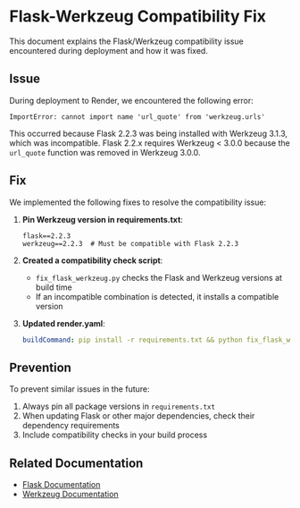 # Flask-Werkzeug Compatibility Fix

This document explains the Flask/Werkzeug compatibility issue encountered during deployment and how it was fixed.

## Issue

During deployment to Render, we encountered the following error:

```
ImportError: cannot import name 'url_quote' from 'werkzeug.urls'
```

This occurred because Flask 2.2.3 was being installed with Werkzeug 3.1.3, which was incompatible. Flask 2.2.x requires Werkzeug < 3.0.0 because the `url_quote` function was removed in Werkzeug 3.0.0.

## Fix

We implemented the following fixes to resolve the compatibility issue:

1. **Pin Werkzeug version in requirements.txt**:
   ```
   flask==2.2.3
   werkzeug==2.2.3  # Must be compatible with Flask 2.2.3
   ```

2. **Created a compatibility check script**: 
   - `fix_flask_werkzeug.py` checks the Flask and Werkzeug versions at build time
   - If an incompatible combination is detected, it installs a compatible version

3. **Updated render.yaml**:
   ```yaml
   buildCommand: pip install -r requirements.txt && python fix_flask_werkzeug.py && python patch_shap.py && python train_model.py
   ```

## Prevention

To prevent similar issues in the future:

1. Always pin all package versions in `requirements.txt`
2. When updating Flask or other major dependencies, check their dependency requirements
3. Include compatibility checks in your build process

## Related Documentation

- [Flask Documentation](https://flask.palletsprojects.com/en/2.2.x/changes/)
- [Werkzeug Documentation](https://werkzeug.palletsprojects.com/en/2.2.x/changes/)

